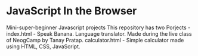 # JavaScript In the Browser

Mini-super-beginner Javascript projects
This repository has two Porjects - 
index.html - Speak Banana. Language translator. Made during the live class of NeogCamp by Tanay Pratap.
calculator.html - Simple calculator made using HTML, CSS, JavaScript.
